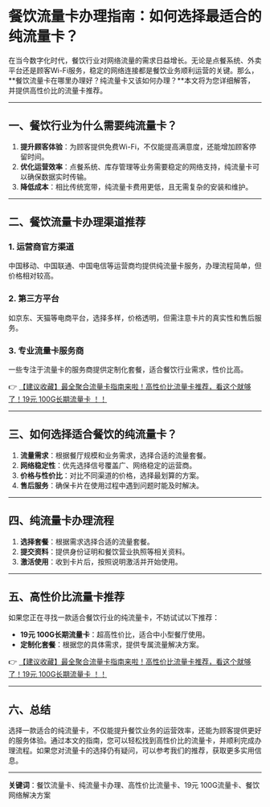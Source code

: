 # 餐饮流量卡办理指南：如何选择最适合的纯流量卡？

在当今数字化时代，餐饮行业对网络流量的需求日益增长。无论是点餐系统、外卖平台还是顾客Wi-Fi服务，稳定的网络连接都是餐饮业务顺利运营的关键。那么，**餐饮流量卡在哪里办理好？纯流量卡又该如何办理？**本文将为您详细解答，并提供高性价比的流量卡推荐。

---

## 一、餐饮行业为什么需要纯流量卡？

1. **提升顾客体验**：为顾客提供免费Wi-Fi，不仅能提高满意度，还能增加顾客停留时间。
2. **优化运营效率**：点餐系统、库存管理等业务需要稳定的网络支持，纯流量卡可以确保数据实时传输。
3. **降低成本**：相比传统宽带，纯流量卡费用更低，且无需复杂的安装和维护。

---

## 二、餐饮流量卡办理渠道推荐

### 1. 运营商官方渠道
中国移动、中国联通、中国电信等运营商均提供纯流量卡服务，办理流程简单，但价格相对较高。

### 2. 第三方平台
如京东、天猫等电商平台，选择多样，价格透明，但需注意卡片的真实性和售后服务。

### 3. 专业流量卡服务商
一些专注于流量卡的服务商提供定制化套餐，适合餐饮行业需求，性价比高。

👉 [【建议收藏】最全聚合流量卡指南来啦！高性价比流量卡推荐，看这个就够了！19元 100G长期流量卡 ！！](https://bit.ly/Liuliangka)

---

## 三、如何选择适合餐饮的纯流量卡？

1. **流量需求**：根据餐厅规模和业务需求，选择合适的流量套餐。
2. **网络稳定性**：优先选择信号覆盖广、网络稳定的运营商。
3. **价格与性价比**：对比不同渠道的价格，选择最划算的方案。
4. **售后服务**：确保卡片在使用过程中遇到问题时能及时解决。

---

## 四、纯流量卡办理流程

1. **选择套餐**：根据需求选择合适的流量套餐。
2. **提交资料**：提供身份证明和餐饮营业执照等相关资料。
3. **激活使用**：收到卡片后，按照说明激活并开始使用。

---

## 五、高性价比流量卡推荐

如果您正在寻找一款适合餐饮行业的纯流量卡，不妨试试以下推荐：
- **19元 100G长期流量卡**：超高性价比，适合中小型餐厅使用。
- **定制化套餐**：根据您的具体需求，提供专属流量解决方案。

👉 [【建议收藏】最全聚合流量卡指南来啦！高性价比流量卡推荐，看这个就够了！19元 100G长期流量卡 ！！](https://bit.ly/Liuliangka)

---

## 六、总结

选择一款适合的纯流量卡，不仅能提升餐饮业务的运营效率，还能为顾客提供更好的服务体验。通过本文的指南，您可以轻松找到高性价比的流量卡，并顺利完成办理流程。如果您对流量卡的选择仍有疑问，可以参考我们的推荐，获取更多实用信息。

---

**关键词**：餐饮流量卡、纯流量卡办理、高性价比流量卡、19元 100G流量卡、餐饮网络解决方案